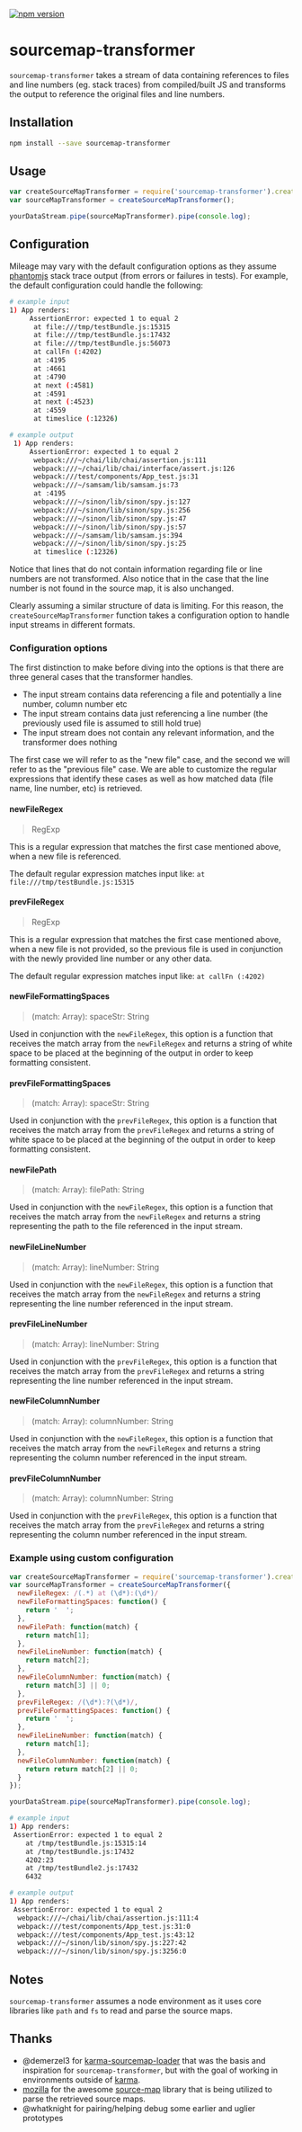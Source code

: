 [![npm version](https://badge.fury.io/js/sourcemap-transformer.svg)](http://badge.fury.io/js/sourcemap-transformer)

# sourcemap-transformer

`sourcemap-transformer` takes a stream of data containing references to files and line numbers (eg. stack traces) from compiled/built JS and transforms the output to reference the original files and line numbers.

## Installation

```sh
npm install --save sourcemap-transformer
```

## Usage

```js
var createSourceMapTransformer = require('sourcemap-transformer').createSourceMapTransformer;
var sourceMapTransformer = createSourceMapTransformer();

yourDataStream.pipe(sourceMapTransformer).pipe(console.log);
```

## Configuration

Mileage may vary with the default configuration options as they assume [phantomjs](http://phantomjs.org/) stack trace output (from errors or failures in tests). For example, the default configuration could handle the following:

```sh
# example input
1) App renders:
     AssertionError: expected 1 to equal 2
      at file:///tmp/testBundle.js:15315
      at file:///tmp/testBundle.js:17432
      at file:///tmp/testBundle.js:56073
      at callFn (:4202)
      at :4195
      at :4661
      at :4790
      at next (:4581)
      at :4591
      at next (:4523)
      at :4559
      at timeslice (:12326)

# example output
 1) App renders:
     AssertionError: expected 1 to equal 2
      webpack:///~/chai/lib/chai/assertion.js:111
      webpack:///~/chai/lib/chai/interface/assert.js:126
      webpack:///test/components/App_test.js:31
      webpack:///~/samsam/lib/samsam.js:73
      at :4195
      webpack:///~/sinon/lib/sinon/spy.js:127
      webpack:///~/sinon/lib/sinon/spy.js:256
      webpack:///~/sinon/lib/sinon/spy.js:47
      webpack:///~/sinon/lib/sinon/spy.js:57
      webpack:///~/samsam/lib/samsam.js:394
      webpack:///~/sinon/lib/sinon/spy.js:25
      at timeslice (:12326)
```

Notice that lines that do not contain information regarding file or line numbers are not transformed. Also notice that in the case that the line number is not found in the source map, it is also unchanged.

Clearly assuming a similar structure of data is limiting. For this reason, the `createSourceMapTransformer` function takes a configuration option to handle input streams in different formats.

### Configuration options

The first distinction to make before diving into the options is that there are three general cases that the transformer handles.

- The input stream contains data referencing a file and potentially a line number, column number etc
- The input stream contains data just referencing a line number (the previously used file is assumed to still hold true)
- The input stream does not contain any relevant information, and the transformer does nothing

The first case we will refer to as the "new file" case, and the second we will refer to as the "previous file" case. We are able to customize the regular expressions that identify these cases as well as how matched data (file name, line number, etc) is retrieved.

#### newFileRegex

> RegExp

This is a regular expression that matches the first case mentioned above, when a new file is referenced.

The default regular expression matches input like: `at file:///tmp/testBundle.js:15315`

#### prevFileRegex

> RegExp

This is a regular expression that matches the first case mentioned above, when a new file is not provided, so the previous file is used in conjunction with the newly provided line number or any other data.

The default regular expression matches input like: `at callFn (:4202)`

#### newFileFormattingSpaces

> (match: Array): spaceStr: String

Used in conjunction with the `newFileRegex`, this option is a function that receives the match array from the `newFileRegex` and returns a string of white space to be placed at the beginning of the output in order to keep formatting consistent.

#### prevFileFormattingSpaces

> (match: Array): spaceStr: String

Used in conjunction with the `prevFileRegex`, this option is a function that receives the match array from the `prevFileRegex` and returns a string of white space to be placed at the beginning of the output in order to keep formatting consistent.

#### newFilePath

> (match: Array): filePath: String

Used in conjunction with the `newFileRegex`, this option is a function that receives the match array from the `newFileRegex` and returns a string representing the path to the file referenced in the input stream.

#### newFileLineNumber

> (match: Array): lineNumber: String

Used in conjunction with the `newFileRegex`, this option is a function that receives the match array from the `newFileRegex` and returns a string representing the line number referenced in the input stream.

#### prevFileLineNumber

> (match: Array): lineNumber: String

Used in conjunction with the `prevFileRegex`, this option is a function that receives the match array from the `prevFileRegex` and returns a string representing the line number referenced in the input stream.

#### newFileColumnNumber

> (match: Array): columnNumber: String

Used in conjunction with the `newFileRegex`, this option is a function that receives the match array from the `newFileRegex` and returns a string representing the column number referenced in the input stream.

#### prevFileColumnNumber

> (match: Array): columnNumber: String

Used in conjunction with the `prevFileRegex`, this option is a function that receives the match array from the `prevFileRegex` and returns a string representing the column number referenced in the input stream.

### Example using custom configuration

```js
var createSourceMapTransformer = require('sourcemap-transformer').createSourceMapTransformer;
var sourceMapTransformer = createSourceMapTransformer({
  newFileRegex: /(.*) at (\d*):(\d*)/
  newFileFormattingSpaces: function() {
    return '  ';
  },
  newFilePath: function(match) {
    return match[1];
  },
  newFileLineNumber: function(match) {
    return match[2];
  },
  newFileColumnNumber: function(match) {
    return match[3] || 0;
  },
  prevFileRegex: /(\d*):?(\d*)/,
  prevFileFormattingSpaces: function() {
    return '  ';
  },
  newFileLineNumber: function(match) {
    return match[1];
  },
  newFileColumnNumber: function(match) {
    return return match[2] || 0;
  }
});

yourDataStream.pipe(sourceMapTransformer).pipe(console.log);
```

```sh
# example input
1) App renders:
 AssertionError: expected 1 to equal 2
    at /tmp/testBundle.js:15315:14
    at /tmp/testBundle.js:17432
    4202:23
    at /tmp/testBundle2.js:17432
    6432

# example output
1) App renders:
 AssertionError: expected 1 to equal 2
  webpack:///~/chai/lib/chai/assertion.js:111:4
  webpack:///test/components/App_test.js:31:0
  webpack:///test/components/App_test.js:43:12
  webpack:///~/sinon/lib/sinon/spy.js:227:42
  webpack:///~/sinon/lib/sinon/spy.js:3256:0
```

## Notes

`sourcemap-transformer` assumes a node environment as it uses core libraries like `path` and `fs` to read and parse the source maps.

## Thanks

- @demerzel3 for [karma-sourcemap-loader](https://github.com/demerzel3/karma-sourcemap-loader) that was the basis and inspiration for `sourcemap-transformer`, but with the goal of working in environments outside of [karma](http://karma-runner.github.io/0.13/index.html).
- [mozilla](https://github.com/mozilla) for the awesome [source-map](https://github.com/mozilla/source-map/) library that is being utilized to parse the retrieved source maps.
- @whatknight for pairing/helping debug some earlier and uglier prototypes
